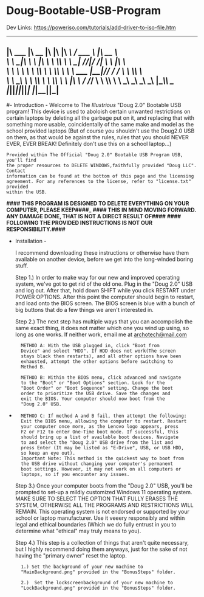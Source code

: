 # Doug-Bootable-USB-Program

Dev Links:
https://poweriso.com/tutorials/add-driver-to-iso-file.htm
 ________  ________  ___  ___  ________           _______      ________     
|\   ___ \|\   __  \|\  \|\  \|\   ____\         /  ___  \    |\   __  \    
\ \  \_|\ \ \  \|\  \ \  \\\  \ \  \___|        /__/|_/  /|   \ \  \|\  \   
 \ \  \ \\ \ \  \\\  \ \  \\\  \ \  \  ___      |__|//  / /    \ \  \\\  \  
  \ \  \_\\ \ \  \\\  \ \  \\\  \ \  \|\  \         /  /_/__  __\ \  \\\  \ 
   \ \_______\ \_______\ \_______\ \_______\       |\________\\__\ \_______\
    \|_______|\|_______|\|_______|\|_______|        \|_______\|__|\|_______|
-----------------------------------------------------------------------------

#- Introduction -
	Welcome to The _Illustrious_ "Doug 2.0" Bootable USB program! This device
	is used to aboloish certain unwanted restrictions on certain laptops by
	deleting all the garbage put on it, and replacing that with something more
	usable, coincidentally of the same make and model as the school provided laptops
	(But of course you shouldn't use the Doug2.0 USB on them, as that would be
	against the rules, rules that you should NEVER EVER, EVER BREAK! Definitely
	don't use this on a school laptop...)
 
	Provided within The Official "Doug 2.0" Bootable USB Program USB, you'll find
	the proper resources to DELETE WINDOWS,faithfully provided "Doug LLC". Contact
	information can be found at the bottom of this page and the licensing
	agreement. For any references to the license, refer to "license.txt" provided
	within the USB.

__####	THIS PROGRAM IS DESIGNED TO DELETE EVERYTHING ON YOUR COMPUTER, PLEASE KEEP####___
__####	THIS IN MIND MOVING FORWARD. ANY DAMAGE DONE, THAT IS NOT A DIRECT RESULT OF####__
__####	FOLLOWING THE PROVIDED INSTRUCTIONS IS NOT OUR RESPONSIBILITY.####__


- Installation -

	I recommend downloading these instructions or otherwise have
	them available on another device, before we get into the
	long-winded boring stuff.

	Step 1.)
	In order to make way for our new and improved operating system,
	we've got to get rid of the old one. Plug in the "Doug 2.0" USB
        and log out. After that, hold down SHIFT while you click RESTART
	under POWER OPTIONS. After this point the computer should begin
	to restart, and load onto the BIOS screen. The BIOS screen is blue
	with a bunch of big buttons that do a few things we aren't
	interested in.

	Step 2.)
	The next step has multiple ways that you can accompolish the same
	exact thing, it does not matter which one you wind up using, so
	long as one works. If neither work, email me at archotech@mail.com

		METHOD A: With the USB plugged in, click "Boot from
		Device" and select "HDD". If HDD does not work(The screen
		stays black then restarts), and all other options have been
		exhausted, attempt the other options before switching to
		Method B.

		METHOD B: Within the BIOS menu, click advanced and navigate
		to the "Boot" or "Boot Options" section. Look for the
		"Boot Order" or "Boot Sequence" setting. Change the boot
		order to prioritize the USB drive. Save the changes and
		exit the BIOS. Your computer should now boot from the
		"Doug 2.0" USB.
		
-		METHOD C: If method A and B fail, then attempt the following:
		Exit the BIOS menu, allowing the computer to restart. Restart
		your computer once more, as the Lenovo logo appears, press
		F2 or F12 to enter One-Time boot mode. If successful, this
		should bring up a list of available boot devices. Navigate
		to and select the "Doug 2.0" USB drive from the list and
		press Enter (It may be listed as "E-Drive", USB, or USB HDD,
		so keep an eye out).
		Important Note: This method is the quickest way to boot from
		the USB drive without changing your computer's permanent
		boot settings. However, it may not work on all computers or
		laptops, so if you encounter any issues.

	Step 3.)
	Once your computer boots from the "Doug 2.0" USB, you'll be prompted
	to set-up a mildly customized Windows 11 operating system. MAKE SURE
	TO SELECT THE OPTION THAT FULLY ERASES THE SYSTEM, OTHERWISE ALL THE
	PROGRAMS AND RESTRICTIONS WILL REMAIN. This operating system is not
	endorsed or supported by your school or laptop manufacturer. Use it
	veeery responsibly and within legal and ethical boundaries
	(Which we do fully entrust in you to determine what "ethical" may
	truly means to you).

	Step 4.)
	This step is a collection of things that aren't quite necessary,
	but I highly recommend doing them anyways, just for the sake of
	not having the "primary owner" reset the laptop.

		1.) Set the background of your new machine to
		"MainBackground.png" provided in the "BonusSteps" folder.

		2.)  Set the lockscreenbackground of your new machine to
		"LockBackground.png" provided in the "BonusSteps" folder.


	

